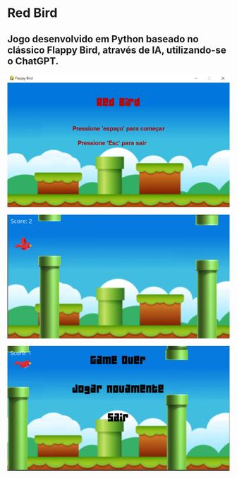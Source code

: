 # Red Bird
## Jogo desenvolvido em Python baseado no clássico Flappy Bird, através de IA, utilizando-se o ChatGPT.

![Tela do Jogo](https://github.com/claudecirmiranda/redbird/blob/main/assets/images/captures/tela_1.PNG)

![Tela do Jogo](https://github.com/claudecirmiranda/redbird/blob/main/assets/images/captures/tela_2.PNG)

![Tela do Jogo](https://github.com/claudecirmiranda/redbird/blob/main/assets/images/captures/tela_3.PNG)
